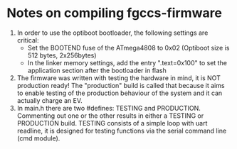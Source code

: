 # Notes on compiling fgccs-firmware

1. In order to use the optiboot bootloader, the following settings are critical:
    - Set the BOOTEND fuse of the ATmega4808 to 0x02 (Optiboot size is 512 bytes, 2x256bytes)
    - In the linker memory settings, add the entry ".text=0x100" to set the application section after the bootloader in flash
2. The firmware was written with testing the hardware in mind, it is NOT production ready! The "production" build is called that because it aims to enable testing of the production behaviour of the system and it can actually charge an EV.
3. In main.h there are two #defines: TESTING and PRODUCTION. Commenting out one or the other results in either a TESTING or PRODUCTION build. TESTING consists of a simple loop with uart readline, it is designed for testing functions via the serial command line (cmd module).
